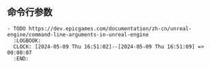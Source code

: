 ## 命令行参数
	- TODO https://dev.epicgames.com/documentation/zh-cn/unreal-engine/command-line-arguments-in-unreal-engine
	  :LOGBOOK:
	  CLOCK: [2024-05-09 Thu 16:51:02]--[2024-05-09 Thu 16:51:09] =>  00:00:07
	  :END: